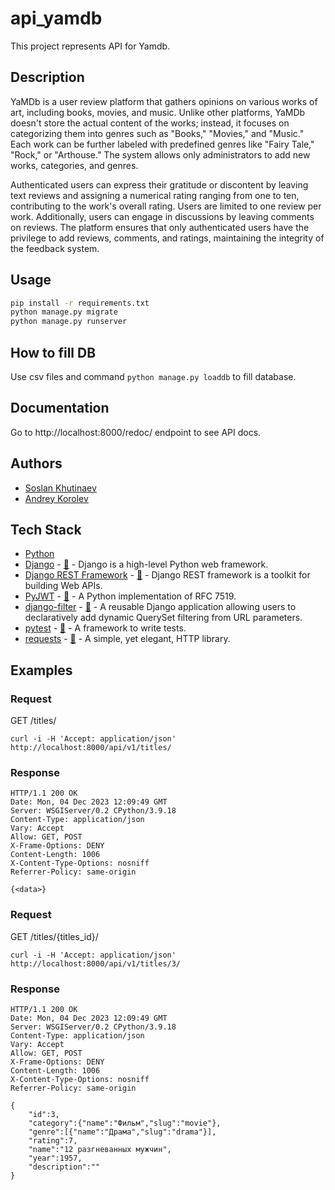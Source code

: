# api_yamdb

This project represents API for Yamdb.

## Description

YaMDb is a user review platform that gathers opinions on various works of art, including books, movies, and music.
Unlike other platforms, YaMDb doesn't store the actual content of the works; instead, it focuses on categorizing them
into genres such as "Books," "Movies," and "Music." Each work can be further labeled with predefined genres like "Fairy
Tale," "Rock," or "Arthouse." The system allows only administrators to add new works, categories, and genres.

Authenticated users can express their gratitude or discontent by leaving text reviews and assigning a numerical rating
ranging from one to ten, contributing to the work's overall rating. Users are limited to one review per work.
Additionally, users can engage in discussions by leaving comments on reviews. The platform ensures that only
authenticated users have the privilege to add reviews, comments, and ratings, maintaining the integrity of the feedback
system.

## Usage

```bash
pip install -r requirements.txt
python manage.py migrate
python manage.py runserver
```

## How to fill DB

Use csv files and command ```python manage.py loaddb``` to fill database.

## Documentation

Go to http://localhost:8000/redoc/ endpoint to see API docs.

## Authors
- [Soslan Khutinaev](https://github.com/ruki-qq/api_yamdb)
- [Andrey Korolev](https://github.com/ankor2023)

## Tech Stack

- [Python](https://www.python.org//)
- [Django](https://www.djangoproject.com//) - [🐙](https://github.com/django/django) - Django is a high-level Python web framework.
- [Django REST Framework](https://www.django-rest-framework.org/) - [🐙](https://github.com/encode/django-rest-framework) - Django REST framework is a toolkit for building Web APIs.
- [PyJWT](https://pyjwt.readthedocs.io/en/latest/) - [🐙](https://github.com/jpadilla/pyjwt) - A Python implementation of RFC 7519.
- [django-filter](https://django-filter.readthedocs.io/en/stable/) - [🐙](https://github.com/carltongibson/django-filter) - A reusable Django application allowing users to declaratively add dynamic QuerySet filtering from URL parameters.
- [pytest](https://docs.pytest.org/en/7.4.x/) - [🐙](https://github.com/pytest-dev/pytest) - A framework to write tests.
- [requests](https://requests.readthedocs.io/en/latest/) - [🐙](https://github.com/psf/requests) - A simple, yet elegant, HTTP library.

## Examples

### Request

GET /titles/

    curl -i -H 'Accept: application/json' http://localhost:8000/api/v1/titles/

### Response

    HTTP/1.1 200 OK
    Date: Mon, 04 Dec 2023 12:09:49 GMT
    Server: WSGIServer/0.2 CPython/3.9.18
    Content-Type: application/json
    Vary: Accept
    Allow: GET, POST
    X-Frame-Options: DENY
    Content-Length: 1006
    X-Content-Type-Options: nosniff
    Referrer-Policy: same-origin

    {<data>}

### Request

GET /titles/{titles_id}/

    curl -i -H 'Accept: application/json' http://localhost:8000/api/v1/titles/3/

### Response

    HTTP/1.1 200 OK
    Date: Mon, 04 Dec 2023 12:09:49 GMT
    Server: WSGIServer/0.2 CPython/3.9.18
    Content-Type: application/json
    Vary: Accept
    Allow: GET, POST
    X-Frame-Options: DENY
    Content-Length: 1006
    X-Content-Type-Options: nosniff
    Referrer-Policy: same-origin

    {
        "id":3,
        "category":{"name":"Фильм","slug":"movie"},
        "genre":[{"name":"Драма","slug":"drama"}],
        "rating":7,
        "name":"12 разгневанных мужчин",
        "year":1957,
        "description":""
    }

